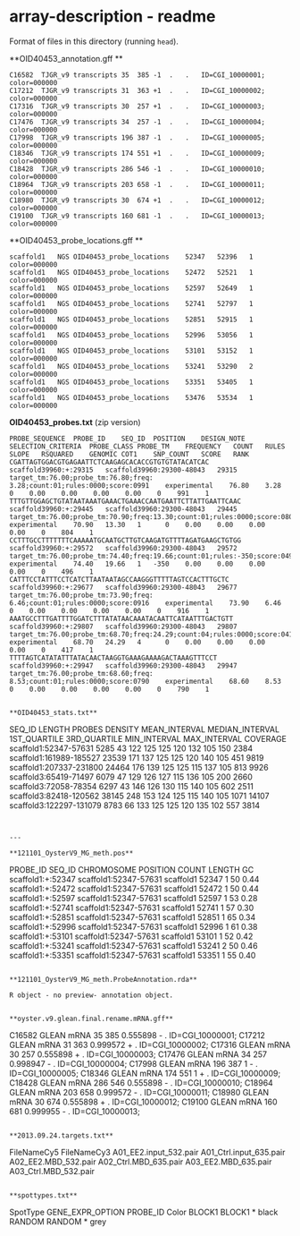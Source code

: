 # array-description - readme

Format of files in this directory (running `head`).

**OID40453_annotation.gff **

```
C16582	TJGR_v9	transcripts	35	385	-1	.	.	ID=CGI_10000001; color=000000
C17212	TJGR_v9	transcripts	31	363	+1	.	.	ID=CGI_10000002; color=000000
C17316	TJGR_v9	transcripts	30	257	+1	.	.	ID=CGI_10000003; color=000000
C17476	TJGR_v9	transcripts	34	257	-1	.	.	ID=CGI_10000004; color=000000
C17998	TJGR_v9	transcripts	196	387	-1	.	.	ID=CGI_10000005; color=000000
C18346	TJGR_v9	transcripts	174	551	+1	.	.	ID=CGI_10000009; color=000000
C18428	TJGR_v9	transcripts	286	546	-1	.	.	ID=CGI_10000010; color=000000
C18964	TJGR_v9	transcripts	203	658	-1	.	.	ID=CGI_10000011; color=000000
C18980	TJGR_v9	transcripts	30	674	+1	.	.	ID=CGI_10000012; color=000000
C19100	TJGR_v9	transcripts	160	681	-1	.	.	ID=CGI_10000013; color=000000
```

**OID40453_probe_locations.gff **

```
scaffold1	NGS	OID40453_probe_locations	52347	52396	1	color=000000
scaffold1	NGS	OID40453_probe_locations	52472	52521	1	color=000000
scaffold1	NGS	OID40453_probe_locations	52597	52649	1	color=000000
scaffold1	NGS	OID40453_probe_locations	52741	52797	1	color=000000
scaffold1	NGS	OID40453_probe_locations	52851	52915	1	color=000000
scaffold1	NGS	OID40453_probe_locations	52996	53056	1	color=000000
scaffold1	NGS	OID40453_probe_locations	53101	53152	1	color=000000
scaffold1	NGS	OID40453_probe_locations	53241	53290	2	color=000000
scaffold1	NGS	OID40453_probe_locations	53351	53405	1	color=000000
scaffold1	NGS	OID40453_probe_locations	53476	53534	1	color=000000
```

**OID40453_probes.txt**  (zip version)

```
PROBE_SEQUENCE	PROBE_ID	SEQ_ID	POSITION	DESIGN_NOTE	SELECTION_CRITERIA	PROBE_CLASS	PROBE_TM	FREQUENCY	COUNT	RULES	SLOPE	RSQUARED	GENOMIC	COT1	SNP_COUNT	SCORE	RANK
CGATTAGTGGACGTGAGAATTCTCAAGAGCACACCGTGTGTATACATCAC	scaffold39960:+:29315	scaffold39960:29300-48043	29315		target_tm:76.00;probe_tm:76.80;freq: 3.28;count:01;rules:0000;score:0991	experimental	76.80	 3.28	   0	0.00	0.00	0.00	0.00	0	 991	1
TTTGTTGGAGCTGTATAATAAATGAAACTGAAACCAATGAATTCTTATTGAATTCAAC	scaffold39960:+:29445	scaffold39960:29300-48043	29445		target_tm:76.00;probe_tm:70.90;freq:13.30;count:01;rules:0000;score:0804	experimental	70.90	13.30	1	   0	0.00	0.00	0.00	0.00	0	 804	1
CCTTTGCCTTTTTTTCAAAAATGCAATGCTTGTCAAGATGTTTTAGATGAAGCTGTGG	scaffold39960:+:29572	scaffold39960:29300-48043	29572		target_tm:76.00;probe_tm:74.40;freq:19.66;count:01;rules:-350;score:0496	experimental	74.40	19.66	1	-350	0.00	0.00	0.00	0.00	0	 496	1
CATTTCCTATTTCCTCATCTTAATAATAGCCAAGGGTTTTTAGTCCACTTTGCTC	scaffold39960:+:29677	scaffold39960:29300-48043	29677		target_tm:76.00;probe_tm:73.90;freq: 6.46;count:01;rules:0000;score:0916	experimental	73.90	 6.46	   0	0.00	0.00	0.00	0.00	0	 916	1
AAATGCCTTTGATTTTGGATCTTTATATAACAAATACAATTCATAATTTGACTGTT	scaffold39960:+:29807	scaffold39960:29300-48043	29807		target_tm:76.00;probe_tm:68.70;freq:24.29;count:04;rules:0000;score:0417	experimental	68.70	24.29	4	   0	0.00	0.00	0.00	0.00	0	 417	1
TTTTAGTCATATATTTATACAACTAAGGTGAAAGAAAAGACTAAAGTTTCCT	scaffold39960:+:29947	scaffold39960:29300-48043	29947		target_tm:76.00;probe_tm:68.60;freq: 8.53;count:01;rules:0000;score:0790	experimental	68.60	 8.53	   0	0.00	0.00	0.00	0.00	0	 790	1


**OID40453_stats.txt** 

```
SEQ_ID	LENGTH	PROBES	DENSITY	MEAN_INTERVAL	MEDIAN_INTERVAL	1ST_QUARTILE	3RD_QUARTILE	MIN_INTERVAL	MAX_INTERVAL	COVERAGE
scaffold1:52347-57631	5285	43	122	125	125	120	132	105	150	2384
scaffold1:161989-185527	23539	171	137	125	125	120	140	105	451	9819
scaffold1:207337-231800	24464	176	139	125	125	115	137	105	813	9926
scaffold3:65419-71497	6079	47	129	126	127	115	136	105	200	2660
scaffold3:72058-78354	6297	43	146	126	130	115	140	105	602	2511
scaffold3:82418-120562	38145	248	153	124	125	115	140	105	1071	14107
scaffold3:122297-131079	8783	66	133	125	125	120	135	102	557	3814
```


---

**121101_OysterV9_MG_meth.pos**

```
PROBE_ID	SEQ_ID	CHROMOSOME	POSITION	COUNT	LENGTH	GC
scaffold1:+:52347	scaffold1:52347-57631	scaffold1	52347	1	50	0.44
scaffold1:+:52472	scaffold1:52347-57631	scaffold1	52472	1	50	0.44
scaffold1:+:52597	scaffold1:52347-57631	scaffold1	52597	1	53	0.28
scaffold1:+:52741	scaffold1:52347-57631	scaffold1	52741	1	57	0.30
scaffold1:+:52851	scaffold1:52347-57631	scaffold1	52851	1	65	0.34
scaffold1:+:52996	scaffold1:52347-57631	scaffold1	52996	1	61	0.38
scaffold1:+:53101	scaffold1:52347-57631	scaffold1	53101	1	52	0.42
scaffold1:+:53241	scaffold1:52347-57631	scaffold1	53241	2	50	0.46
scaffold1:+:53351	scaffold1:52347-57631	scaffold1	53351	1	55	0.40
```

**121101_OysterV9_MG_meth.ProbeAnnotation.rda**

R object - no preview- annotation object.


**oyster.v9.glean.final.rename.mRNA.gff**

```
C16582	GLEAN	mRNA	35	385	0.555898	-	.	ID=CGI_10000001;
C17212	GLEAN	mRNA	31	363	0.999572	+	.	ID=CGI_10000002;
C17316	GLEAN	mRNA	30	257	0.555898	+	.	ID=CGI_10000003;
C17476	GLEAN	mRNA	34	257	0.998947	-	.	ID=CGI_10000004;
C17998	GLEAN	mRNA	196	387	1	-	.	ID=CGI_10000005;
C18346	GLEAN	mRNA	174	551	1	+	.	ID=CGI_10000009;
C18428	GLEAN	mRNA	286	546	0.555898	-	.	ID=CGI_10000010;
C18964	GLEAN	mRNA	203	658	0.999572	-	.	ID=CGI_10000011;
C18980	GLEAN	mRNA	30	674	0.555898	+	.	ID=CGI_10000012;
C19100	GLEAN	mRNA	160	681	0.999955	-	.	ID=CGI_10000013;
```

**2013.09.24.targets.txt**

```
FileNameCy5	FileNameCy3
A01_EE2.input_532.pair	A01_Ctrl.input_635.pair
A02_EE2.MBD_532.pair	A02_Ctrl.MBD_635.pair
A03_EE2.MBD_635.pair	A03_Ctrl.MBD_532.pair
```

**spottypes.txt**

```
SpotType	GENE_EXPR_OPTION	PROBE_ID	Color
BLOCK1	BLOCK1	*	black
RANDOM	RANDOM	*	grey

```


